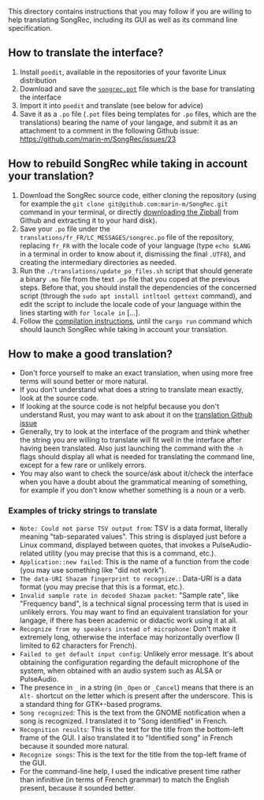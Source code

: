 This directory contains instructions that you may follow if you are willing to help translating SongRec, including its GUI as well as its command line specification.

## How to translate the interface?

1. Install `poedit`, available in the repositories of your favorite Linux distribution
2. Download and save the [`songrec.pot`](https://github.com/marin-m/SongRec/raw/master/translations/songrec.pot) file which is the base for translating the interface
3. Import it into `poedit` and translate (see below for advice)
4. Save it as a `.po` file (`.pot` files being templates for `.po` files, which are the translations) bearing the name of your langage, and submit it as an attachment to a comment in the following Github issue: https://github.com/marin-m/SongRec/issues/23

## How to rebuild SongRec while taking in account your translation?

1. Download the SongRec source code, either cloning the repository (using for example the `git clone git@github.com:marin-m/SongRec.git` command in your terminal, or directly [downloading the Zipball](https://github.com/marin-m/SongRec/archive/refs/heads/master.zip) from Github and extracting it to your hard disk).
2. Save your `.po` file under the `translations/fr_FR/LC_MESSAGES/songrec.po` file of the repository, replacing `fr_FR` with the locale code of your language (type `echo $LANG` in a terminal in order to know about it, dismissing the final `.UTF8`), and creating the intermediary directories as needed.
3. Run the `./translations/update_po_files.sh` script that should generate a binary `.mo` file from the text `.po` file that you coped at the previous steps. Before that, you should install the dependencies of the concerned script (through the `sudo apt install intltool gettext` command), and edit the script to include the locale code of your language within the lines starting with `for locale in` [...].
4. Follow the [compilation instructions](https://github.com/marin-m/SongRec#compilation), until the `cargo run` command which should launch SongRec while taking in account your translation.

## How to make a good translation?

* Don't force yourself to make an exact translation, when using more free terms will sound better or more natural.
* If you don't understand what does a string to translate mean exactly, look at the source code.
* If looking at the source code is not helpful because you don't understand Rust, you may want to ask about it on the [translation Github issue](https://github.com/marin-m/SongRec/issues/23)
* Generally, try to look at the interface of the program and think whether the string you are willing to translate will fit well in the interface after having been translated. Also just launching the command with the `-h` flags should display all what is needed for translating the command line, except for a few rare or unlikely errors.
* You may also want to check the source/ask about it/check the interface when you have a doubt about the grammatical meaning of something, for example if you don't know whether something is a noun or a verb.

### Examples of tricky strings to translate

* `Note: Could not parse TSV output from`: TSV is a data format, literally meaning "tab-separated values". This string is displayed just before a Linux command, displayed between quotes, that invokes a PulseAudio-related utility (you may precise that this is a command, etc.).
* `Application::new failed`: This is the name of a function from the code (you may use something like "did not work").
* `The data-URI Shazam fingerprint to recognize.`: Data-URI is a data format (you may precise that this is a format, etc.).
* `Invalid sample rate in decoded Shazam packet`: "Sample rate", like "Frequency band", is a technical signal processing term that is used in unlikely errors. You may want to find an equivalent translation for your langage, if there has been academic or didactic work using it at all.
* `Recognize from my speakers instead of microphone`: Don't make it extremely long, otherwise the interface may horizontally overflow (I limited to 62 characters for French).
* `Failed to get default input config`: Unlikely error message. It's about obtaining the configuration regarding the default microphone of the system, when obtained with an audio system such as ALSA or PulseAudio.
* The presence in `_` in a string (in `_Open` or `_Cancel`) means that there is an `Alt-` shortcut on the letter which is present after the underscore. This is a standard thing for GTK+-based programs.
* `Song recognized`: This is the text from the GNOME notification when a song is recognized. I translated it to "Song identified" in French.
* `Recognition results`: This is the text for the title from the bottom-left frame of the GUI. I also translated it to "Identified song" in French because it sounded more natural.
* `Recognize songs`: This is the text for the title from the top-left frame of the GUI.
* For the command-line help, I used the indicative present time rather than infinitive (in terms of French grammar) to match the English present, because it sounded better.
